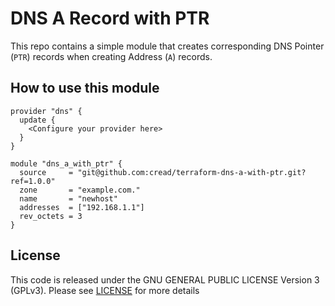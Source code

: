 # DNS A Record with PTR

This repo contains a simple module that creates corresponding DNS Pointer (`PTR`) records when creating Address (`A`) records.

## How to use this module

```hcl
provider "dns" {
  update {
    <Configure your provider here>
  }
}

module "dns_a_with_ptr" {
  source     = "git@github.com:cread/terraform-dns-a-with-ptr.git?ref=1.0.0"
  zone       = "example.com."
  name       = "newhost"
  addresses  = ["192.168.1.1"]
  rev_octets = 3
}
```

## License

This code is released under the GNU GENERAL PUBLIC LICENSE Version 3 (GPLv3). Please see [LICENSE](LICENSE) for more details
